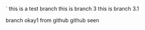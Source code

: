 
` this is a test branch
this is branch 3
this is branch 3.1

branch okay1
from github
github seen


